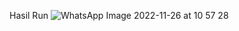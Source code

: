Hasil Run
![WhatsApp Image 2022-11-26 at 10 57 28](https://user-images.githubusercontent.com/101079488/204071790-82a18df0-bf6c-4159-b4aa-613a933d49c4.jpeg)
